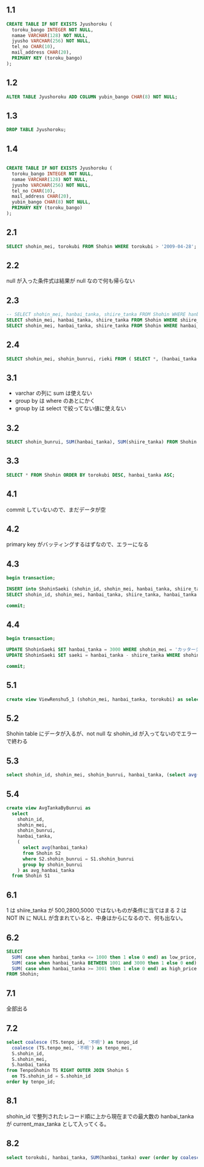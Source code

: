 ## 1.1

```sql
CREATE TABLE IF NOT EXISTS Jyushoroku (
  toroku_bango INTEGER NOT NULL,
  namae VARCHAR(128) NOT NULL,
  jyusho VARCHAR(256) NOT NULL,
  tel_no CHAR(10),
  mail_address CHAR(20),
  PRIMARY KEY (toroku_bango)
);

```

## 1.2

```sql
ALTER TABLE Jyushoroku ADD COLUMN yubin_bango CHAR(8) NOT NULL;
```

## 1.3

```sql
DROP TABLE Jyushoroku;
```

## 1.4

```sql

CREATE TABLE IF NOT EXISTS Jyushoroku (
  toroku_bango INTEGER NOT NULL,
  namae VARCHAR(128) NOT NULL,
  jyusho VARCHAR(256) NOT NULL,
  tel_no CHAR(10),
  mail_address CHAR(20),
  yubin_bango CHAR(8) NOT NULL,
  PRIMARY KEY (toroku_bango)
);

```

## 2.1

```sql
SELECT shohin_mei, torokubi FROM Shohin WHERE torokubi > '2009-04-28';
```

## 2.2

null が入った条件式は結果が null なので何も帰らない

## 2.3

```sql
-- SELECT shohin_mei, hanbai_tanka, shiire_tanka FROM Shohin WHERE hanbai_tanka - shiire_tanka >= 500;
SELECT shohin_mei, hanbai_tanka, shiire_tanka FROM Shohin WHERE shiire_tanka + 500 <= hanbai_tanka;
SELECT shohin_mei, hanbai_tanka, shiire_tanka FROM Shohin WHERE hanbai_tanka - 500 >= shiire_tanka;
```

## 2.4

```sql
SELECT shohin_mei, shohin_bunrui, rieki FROM ( SELECT *, (hanbai_tanka * 0.9) - shiire_tanka AS rieki FROM Shohin ) Shohin WHERE hanbai_tanka is not null and shiire_tanka is not null and rieki > 100;
```

## 3.1

- varchar の列に sum は使えない
- group by は where のあとにかく
- group by は select で絞ってない値に使えない

## 3.2

```sql
SELECT shohin_bunrui, SUM(hanbai_tanka), SUM(shiire_tanka) FROM Shohin GROUP BY shohin_bunrui HAVING  SUM(hanbai_tanka) > SUM(shiire_tanka) * 1.5;
```

## 3.3

```sql
SELECT * FROM Shohin ORDER BY torokubi DESC, hanbai_tanka ASC;
```

## 4.1

commit していないので、まだデータが空

## 4.2

primary key がバッティングするはずなので、エラーになる

## 4.3

```sql
begin transaction;

INSERT into ShohinSaeki (shohin_id, shohin_mei, hanbai_tanka, shiire_tanka, saeki)
SELECT shohin_id, shohin_mei, hanbai_tanka, shiire_tanka, hanbai_tanka - shiire_tanka FROM Shohin;

commit;
```

## 4.4

```sql
begin transaction;

UPDATE ShohinSaeki SET hanbai_tanka = 3000 WHERE shohin_mei = 'カッターシャツ';
UPDATE ShohinSaeki SET saeki = hanbai_tanka - shiire_tanka WHERE shohin_mei = 'カッターシャツ';

commit;
```

## 5.1

```sql
create view ViewRenshu5_1 (shohin_mei, hanbai_tanka, torokubi) as select shohin_mei, hanbai_tanka, torokubi from Shohin where hanbai_tanka >= 1000 and torokubi = '2009-09-20';
```

## 5.2

Shohin table にデータが入るが、not null な shohin_id が入ってないのでエラーで終わる

## 5.3

```sql
select shohin_id, shohin_mei, shohin_bunrui, hanbai_tanka, (select avg(hanbai_tanka) from Shohin) as hanbai_tanka_all from Shohin;
```

## 5.4

```sql
create view AvgTankaByBunrui as
  select
    shohin_id,
    shohin_mei,
    shohin_bunrui,
    hanbai_tanka,
    (
      select avg(hanbai_tanka)
      from Shohin S2
      where S2.shohin_bunrui = S1.shohin_bunrui
      group by shohin_bunrui
    ) as avg_hanbai_tanka
  from Shohin S1
```

## 6.1

1 は shiire_tanka が 500,2800,5000 ではないものが条件に当てはまる
2 は NOT IN に NULL が含まれていると、中身はからになるので、何も出ない。

## 6.2

```sql
SELECT
  SUM( case when hanbai_tanka <= 1000 then 1 else 0 end) as low_price,
  SUM( case when hanbai_tanka BETWEEN 1001 and 3000 then 1 else 0 end) as mid_price,
  SUM( case when hanbai_tanka >= 3001 then 1 else 0 end) as high_price
FROM Shohin;
```

## 7.1

全部出る

## 7.2

```sql
select coalesce (TS.tenpo_id, '不明') as tenpo_id
  coalesce (TS.tenpo_mei, '不明') as tenpo_mei,
  S.shohin_id,
  S.shohin_mei,
  S.hanbai_tanka
from TenpoShohin TS RIGHT OUTER JOIN Shohin S
  on TS.shohin_id = S.shohin_id
order by tenpo_id;
```

## 8.1

shohin_id で整列されたレコード順に上から現在までの最大数の hanbai_tanka が current_max_tanka として入ってくる。

## 8.2

```sql
select torokubi, hanbai_tanka, SUM(hanbai_tanka) over (order by coalesce(torokubi, cast('0001-01-01' as date))) as current_sum_tanka FROM "shohin";
```
